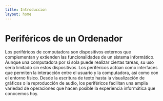 ```yaml
---
title: Introduccion
layout: home
---
```

# Periféricos de un Ordenador

Los periféricos de computadora son dispositivos externos que complementan y extienden las funcionalidades de un sistema informático. Aunque una computadora por sí sola puede realizar ciertas tareas, su uso sería limitado sin estos dispositivos. Los periféricos actúan como interfaces que permiten la interacción entre el usuario y la computadora, así como con el entorno físico. Desde la escritura de texto hasta la visualización de gráficos o la reproducción de audio, los periféricos facilitan una amplia variedad de operaciones que hacen posible la experiencia informática que conocemos hoy.


